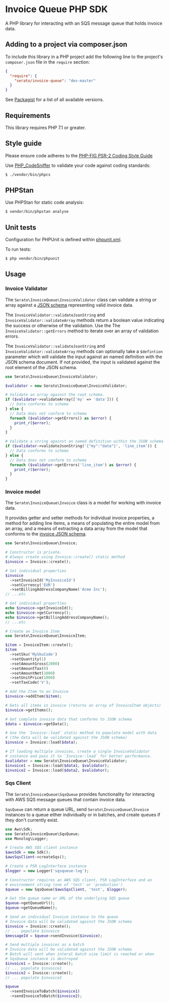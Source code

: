 # Invoice Queue PHP SDK

A PHP library for interacting with an SQS message queue that holds invoice data.

## Adding to a project via composer.json

To include this library in a PHP project add the following line to the project's
`composer.json` file in the `require` section:

```json
{
  "require": {
    "serato/invoice-queue": "dev-master"
  }
}
```
See [Packagist](https://packagist.org/packages/serato/invoice-queue-php) for a list of all
available versions.

## Requirements

This library requires PHP 7.1 or greater.

## Style guide

Please ensure code adheres to the [PHP-FIG PSR-2 Coding Style Guide](http://www.php-fig.org/psr/psr-2/)

Use [PHP_CodeSniffer](https://github.com/squizlabs/PHP_CodeSniffer/wiki) to validate your code against
coding standards:

```bash
$ ./vendor/bin/phpcs
```

## PHPStan

Use PHPStan for static code analysis:

```bash
$ vendor/bin/phpstan analyse
```

## Unit tests

Configuration for PHPUnit is defined within [phpunit.xml](phpunit.xml).

To run tests:

```bash
$ php vendor/bin/phpunit
```

## Usage

### Invoice Validator

The `Serato\InvoiceQueue\InvoiceValidator` class can validate a string or array against a
[JSON schema](./resources/invoice_schema.json) representing valid invoice data.

The `InvoiceValidator::validateJsonString` and `InvoiceValidator::validateArray` methods return a boolean value
indicating the success or otherwise of the validation. Use the The `InvoiceValidator::getErrors` method to
iterate over an array of validation errors.

The `InvoiceValidator::validateJsonString` and `InvoiceValidator::validateArray` methods can optionally take a
`$defintion` parameter which will validate the input against an named definition with the JSON schema document.
If not provided, the input is validated against the root element of the JSON schema.

```php
use Serato\InvoiceQueue\InvoiceValidator;

$validator = new Serato\InvoiceQueue\InvoiceValidator;

# Validate an array against the root schema.
if ($validator->validateArray(['my' => 'data'])) {
  // Data conforms to schema
} else {
  // Data does not conform to schema
  foreach ($validator->getErrors() as $error) {
    print_r($error);
  }
}

# Validate a string against an named definition within the JSON schema
if ($validator->validateJsonString('{"my":"data"}', 'line_item')) {
  // Data conforms to schema
} else {
  // Data does not conform to schema
  foreach ($validator->getErrors('line_item') as $error) {
    print_r($error);
  }
}
```

### Invoice model

The `Serato\InvoiceQueue\Invoice` class is a model for working with invoice data.

It provides getter and setter methods for individual invoice properties, a method for adding line items,
a means of populating the entire model from an array, and a means of extracting a data array from the model
that conforms to the [invoice JSON schema](./resources/invoice_schema.json).

```php
use Serato\InvoiceQueue\Invoice;

# Constructor is private.
# Always create using Invoice::create() static method
$invoice = Invoice::create();

# Set individual properties
$invoice
  ->setInvoiceId('MyInvoiceId')
  ->setCurrency('EUR')
  ->setBillingAddressCompanyName('Acme Inc');
// ...etc

# Get individual properties
echo $invoice->getInvoiceId();
echo $invoice->getCurrency();
echo $invoice->getBillingAddressCompanyName();
// ...etc

# Create an Invoice Item
use Serato\InvoiceQueue\InvoiceItem;

$item = InvoiceItem::create();
$item
  ->setSku('MySkuCode')
  ->setQuantity(1)
  ->setAmountGross(2000)
  ->setAmountTax(0)
  ->setAmountNet(1000)
  ->setUnitPrice(1000)
  ->setTaxCode('V');

# Add the Item to an Invoice
$invoice->addItem($item);

# Gets all items in invoice (returns an array of InvoiceItem objects)
$invoice->getItems();

# Get complete invoice data that conforms to JSON schema
$data = $invoice->getData();

# Use the `Invoice::load` static method to populate model with data
# (the data will be validated against the JSON schema)
$invoice = Invoice::load($data);

# If loading multiple invoices, create a single InvoiceValidator
# instance and pass it to `Invoice::load` for better performance.
$validator = new Serato\InvoiceQueue\InvoiceValidator;
$invoice1 = Invoice::load($data1, $validator);
$invoice2 = Invoice::load($data2, $validator);

```

### Sqs Client

The `Serato\InvoiceQueue\SqsQueue` provides functionality for interacting with AWS SQS message queues that
contain invoice data.

`SqsQueue` can return a queue URL, send `Serato\InvoiceQueue\Invoice` instances to a queue either individually
or in batches, and create queues if they don't currently exist.

```php
use Aws\Sdk;
use Serato\InvoiceQueue\SqsQueue;
use Monolog\Logger;

# Create AWS SQS client instance
$awsSdk = new Sdk();
$awsSqsClient->createSqs();

# Create a PSR LogInterface instance
$logger = new Logger('sqsqueue-log');

# Constructor requires an AWS SQS client, PSR LogInterface and an
# environment string (one of 'test' or 'production')
$queue = new SqsQueue($awsSqsClient, 'test', $logger);

# Get the queue name or URL of the underlying SQS queue
$queue->getQueueUrl();
$queue->getQueueName();

# Send an individual Invoice instance to the queue
# Invoice data will be validated against the JSON schema
$invoice = Invoice::create();
// ... populate $invoice
$messageId = $queue->sendInvoice($invoice);

# Send multiple invoices as a batch
# Invoice data will be validated against the JSON schema
# Batch will sent when interal batch size limit is reached or when
# SqsQueue instance is destroyed
$invoice1 = Invoice::create();
// ... populate $invoice1
$invoice2 = Invoice::create();
// ... populate $invoice2

$queue
  ->sendInvoiceToBatch($invoice1)
  ->sendInvoiceToBatch($invoice2);
```
